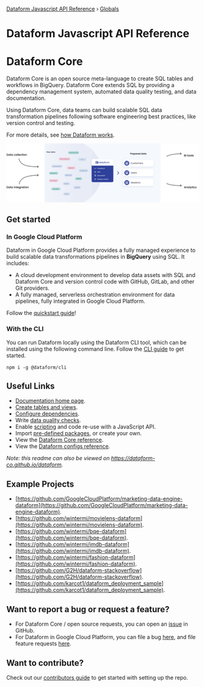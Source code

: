 [Dataform Javascript API Reference](README.md) › [Globals](globals.md)

# Dataform Javascript API Reference

# Dataform Core

Dataform Core is an open source meta-language to create SQL tables and workflows in BigQuery. Dataform Core extends SQL by providing a dependency management system, automated data quality testing, and data documentation.

Using Dataform Core, data teams can build scalable SQL data transformation pipelines following software engineering best practices, like version control and testing.

For more details, see [how Dataform works](https://cloud.google.com/dataform/docs/overview).

![Data collections and integrations feed into Dataform, which exports this data to BI and analytics tools.](static/images/single-source-of-truth.png?raw=true)

## Get started

### In Google Cloud Platform

Dataform in Google Cloud Platform provides a fully managed experience to build scalable data transformations pipelines in **BigQuery** using SQL. It includes:

- A cloud development environment to develop data assets with SQL and Dataform Core and version control code with GitHub, GitLab, and other Git providers.
- A fully managed, serverless orchestration environment for data pipelines, fully integrated in Google Cloud Platform.

Follow the [quickstart guide](https://cloud.google.com/dataform/docs/quickstart)!

### With the CLI

You can run Dataform locally using the Dataform CLI tool, which can be installed using the following command line. Follow the [CLI guide](https://cloud.google.com/dataform/docs/use-dataform-cli) to get started.

```
npm i -g @dataform/cli
```

## Useful Links

- [Documentation home page](https://cloud.google.com/dataform).
- [Create tables and views](https://cloud.google.com/dataform/docs/tables).
- [Configure dependencies](https://cloud.google.com/dataform/docs/define-table#define_table_structure_and_dependencies).
- Write [data quality checks](https://cloud.google.com/dataform/docs/assertions).
- Enable [scripting](https://cloud.google.com/dataform/docs/develop-workflows-js) and code re-use with a JavaScript API.
- Import [pre-defined packages](https://dataform-co.github.io/dataform/docs/packages), or create your own.
- View the [Dataform Core reference](https://cloud.google.com/dataform/docs/reference/dataform-core-reference).
- View the [Dataform configs reference](https://dataform-co.github.io/dataform/docs/configs-reference).

_Note: this readme can also be viewed on https://dataform-co.github.io/dataform._

## Example Projects

- [https://github.com/GoogleCloudPlatform/marketing-data-engine-dataform](https://github.com/GoogleCloudPlatform/marketing-data-engine-dataform).
- [https://github.com/wintermi/movielens-dataform](https://github.com/wintermi/movielens-dataform).
- [https://github.com/wintermi/bqe-dataform](https://github.com/wintermi/bqe-dataform).
- [https://github.com/wintermi/imdb-dataform](https://github.com/wintermi/imdb-dataform).
- [https://github.com/wintermi/fashion-dataform](https://github.com/wintermi/fashion-dataform).
- [https://github.com/G2H/dataform-stackoverflow](https://github.com/G2H/dataform-stackoverflow).
- [https://github.com/karcot1/dataform_deployment_sample](https://github.com/karcot1/dataform_deployment_sample).

## Want to report a bug or request a feature?

- For Dataform Core / open source requests, you can open an [issue](https://github.com/dataform-co/dataform/issues) in GitHub.
- For Dataform in Google Cloud Platform, you can file a bug [here](https://issuetracker.google.com/issues/new?component=1193995&template=1698201), and file feature requests [here](https://issuetracker.google.com/issues/new?component=1193995&template=1713836).

## Want to contribute?

Check out our [contributors guide](https://github.com/dataform-co/dataform/blob/main/contributing.md) to get started with setting up the repo.
